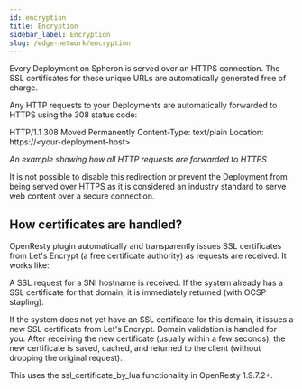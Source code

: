 ```yaml
---
id: encryption
title: Encryption
sidebar_label: Encryption
slug: /edge-network/encryption
---
```


Every Deployment on Spheron is served over an HTTPS connection. The SSL certificates for these unique URLs are automatically generated free of charge.

Any HTTP requests to your Deployments are automatically forwarded to HTTPS using the 308 status code:

HTTP/1.1 308 Moved Permanently
Content-Type: text/plain
Location: https://\<your-deployment-host\>

_An example showing how all HTTP requests are forwarded to HTTPS_

It is not possible to disable this redirection or prevent the Deployment from being served over HTTPS as it is considered an industry standard to serve web content over a secure connection.

## How certificates are handled?

OpenResty plugin automatically and transparently issues SSL certificates from Let's Encrypt (a free certificate authority) as requests are received. It works like:

A SSL request for a SNI hostname is received.
If the system already has a SSL certificate for that domain, it is immediately returned (with OCSP stapling).

If the system does not yet have an SSL certificate for this domain, it issues a new SSL certificate from Let's Encrypt. Domain validation is handled for you. After receiving the new certificate (usually within a few seconds), the new certificate is saved, cached, and returned to the client (without dropping the original request).

This uses the ssl_certificate_by_lua functionality in OpenResty 1.9.7.2+.
